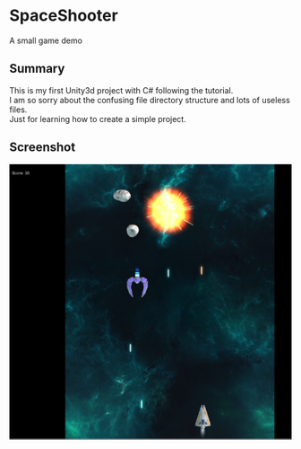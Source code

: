 # SpaceShooter
A small game demo

## Summary
This is my first Unity3d project with C# following the tutorial.  
I am so sorry about the confusing file directory structure and lots of useless files.  
Just for learning how to create a simple project.

## Screenshot
![SpaceShooter](https://github.com/bia24/SpaceShooter/blob/master/SpaceShooter.png)
